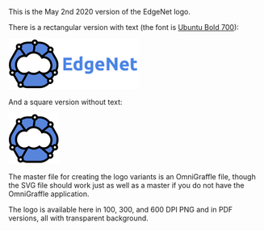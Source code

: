 This is the May 2nd 2020 version of the EdgeNet logo.

There is a rectangular version with text (the font is [Ubuntu Bold 700](https://fonts.google.com/specimen/Ubuntu?sidebar.open&selection.family=Ubuntu:wght@700)):

<img src="edgenet_logo_w_text_100dpi.png" alt="100 DPI logo with text" height="100"/>

And a square version without text:

<img src="edgenet_logo_no_text_100dpi.png" alt="100 DPI logo without text" height="100"/>

The master file for creating the logo variants is an OmniGraffle file, though the SVG file should work just as well as a master if you do not have the OmniGraffle application.

The logo is available here in 100, 300, and 600 DPI PNG and in PDF versions, all with transparent background.
